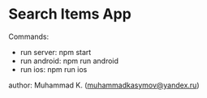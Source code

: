 # Search Items App

Commands:
  - run server: npm start
  - run android: npm run android
  - run ios: npm run ios
  
 author: Muhammad K. (muhammadkasymov@yandex.ru)

